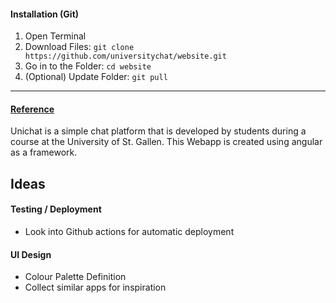 #### Installation (Git)
1. Open Terminal
2. Download Files: ```git clone https://github.com/universitychat/website.git```
3. Go in to the Folder: ```cd website```
4. (Optional) Update Folder: ```git pull```

---


#### [Reference](http://hsgchat.azurewebsites.net/)

Unichat is a simple chat platform that is developed by students during a course at the University of St. Gallen. This Webapp is created using angular as a framework.

## Ideas

#### Testing / Deployment
- Look into Github actions for automatic deployment

#### UI Design
- Colour Palette Definition
- Collect similar apps for inspiration
